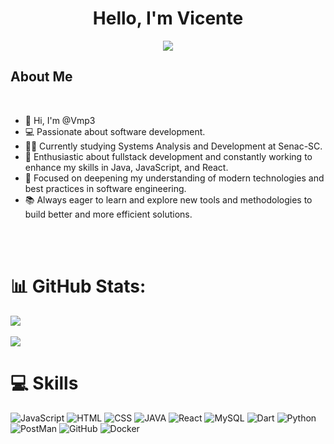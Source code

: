 <h1 align="Center">
 
<h1 align="center"><b>Hello, I'm Vicente </b></h1>
 
<p align="center">
<a href="https://github.com/DenverCoder1/readme-typing-svg"><img src="https://readme-typing-svg.herokuapp.com?font=Time+New+Roman&color=cyan&size=25&center=true&vCenter=true&width=600&height=100&lines=Software+Developer;Fullstack+Enthusiast;Java%2C+JavaScript%2C+React;Learning+and+Growing"></a>
</p>

 
##  **About Me**
<br>

- 👋 Hi, I'm @Vmp3
- 💻 Passionate about software development.
- 👨‍🎓 Currently studying Systems Analysis and Development at Senac-SC.
- 🌟 Enthusiastic about fullstack development and constantly working to enhance my skills in Java, JavaScript, and React.
- 🚀 Focused on deepening my understanding of modern technologies and best practices in software engineering.
- 📚 Always eager to learn and explore new tools and methodologies to build better and more efficient solutions.
 
<br>
<br>
 
# 📊 GitHub Stats:
 
<div style="display: flex; flex-direction: column; align-items: flex-start;">
<img src="https://github-readme-streak-stats.herokuapp.com/?user=Vmp3&theme=tokyonight&hide_border=false"/><br/>
<img src="https://github-readme-stats.vercel.app/api/top-langs/?username=Vmp3&theme=tokyonight&hide_border=false&include_all_commits=true&count_private=true&layout=compact"/>
</div>
 
 
# 💻 Skills
![JavaScript](https://img.shields.io/badge/JavaScript-F7DF1E?style=for-the-badge&logo=JavaScript&logoColor=white)
![HTML](https://img.shields.io/badge/HTML5-E34F26?style=for-the-badge&logo=html5&logoColor=white)
![CSS](https://img.shields.io/badge/CSS3-1572B6?style=for-the-badge&logo=css3&logoColor=white)
![JAVA](https://img.shields.io/badge/Java-ED8B00?style=for-the-badge&logo=openjdk&logoColor=white)
![React](https://img.shields.io/badge/React-0088CC?style=for-the-badge&logo=react&logoColor=61DAFB)
![MySQL](https://img.shields.io/badge/MySQL-005C84?style=for-the-badge&logo=mysql&logoColor=white)
![Dart](https://img.shields.io/badge/Dart-0175C2?style=for-the-badge&logo=dart&logoColor=white)
![Python](https://img.shields.io/badge/Python-3776AB?style=for-the-badge&logo=python&logoColor=white)
![PostMan](https://img.shields.io/badge/Postman-FF6C37?style=for-the-badge&logo=postman&logoColor=white)
![GitHub](https://img.shields.io/badge/GitHub-100000?style=for-the-badge&logo=github&logoColor=white)
![Docker](https://img.shields.io/badge/docker-%230db7ed.svg?style=for-the-badge&logo=docker&logoColor=white)
